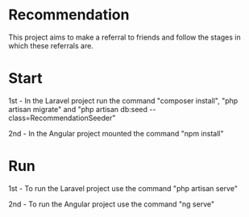 # Recommendation
This project aims to make a referral to friends and follow the stages in which these referrals are.

# Start
1st - In the Laravel project run the command "composer install", "php artisan migrate" and "php artisan db:seed --class=RecommendationSeeder"

2nd - In the Angular project mounted the command "npm install"

# Run

1st - To run the Laravel project use the command "php artisan serve"

2nd - To run the Angular project use the command "ng serve"
